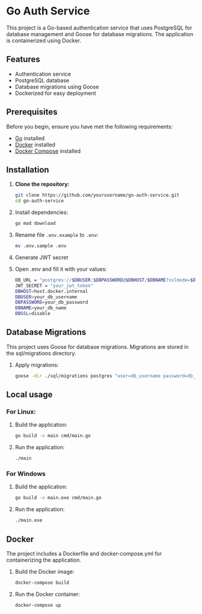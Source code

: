  # Go Auth Service

This project is a Go-based authentication service that uses PostgreSQL for database management and Goose for database migrations. The application is containerized using Docker.

## Features

- Authentication service
- PostgreSQL database
- Database migrations using Goose
- Dockerized for easy deployment

## Prerequisites

Before you begin, ensure you have met the following requirements:

- [Go](https://golang.org/dl/) installed
- [Docker](https://www.docker.com/get-started) installed
- [Docker Compose](https://docs.docker.com/compose/install/) installed

## Installation

1. **Clone the repository:**

   ```sh
   git clone https://github.com/yourusername/go-auth-service.git
   cd go-auth-service

2. Install dependencies:
   ```sh
   go mod download

3. Rename file `.env.example` to `.env`:
   ```sh
   mv .env.sample .env

4. Generate JWT secret
5. Open .env and fill it with your values:
   ```sh
   DB_URL = "postgres://$DBUSER:$DBPASSWORD@$DBHOST/$DBNAME?sslmode=$DBSSL"
   JWT_SECRET = "your_jwt_token"
   DBHOST=host.docker.internal
   DBUSER=your_db_username
   DBPASSWORD=your_db_password
   DBNAME=your_db_name
   DBSSL=disable

## Database Migrations
This project uses Goose for database migrations. Migrations are stored in the sql/migrations directory.
1. Apply migrations:

   ```sh
   goose -dir ./sql/migrations postgres "user=db_username password=db_password dbname=db_name sslmode=disable" up
## Local usage
### For Linux:
1. Build the application:

   ```sh
   go build -o main cmd/main.go

2. Run the application:
   ```sh
   ./main

### For Windows
1. Build the application:
   ```sh
   go build -o main.exe cmd/main.go
2. Run the application:
   ```sh
   ./main.exe

## Docker
The project includes a Dockerfile and docker-compose.yml for containerizing the application.

1. Build the Docker image:
    ```sh
    docker-compose build
2. Run the Docker container:
   ```sh
   docker-compose up
